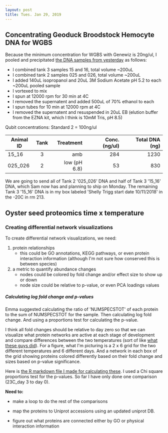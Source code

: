 ```yaml
---
layout: post
title: Tues. Jan 29, 2019
---
```


## Concentrating Geoduck Broodstock Hemocyte DNA for WGBS 

Because the minimum concentration for WGBS with Genewiz is 20ng/ul, I pooled and precipitated [the DNA samples from yesterday](https://github.com/shellytrigg/shellytrigg.github.io/blob/master/_posts/2019-1-28-37th-post.md) as follows:

- I combined tank 3 samples 15 and 16, total volume ~200uL
- I combined tank 2 samples 025 and 026, total volume ~200uL
- I added 140uL isopropanol and 20uL 3M Sodium Acetate pH 5.2 to each ~200uL pooled sample
- I vortexed to mix
- I spun at 12000 rpm for 30 min at 4C
- I removed the supernatent and added 500uL of 70% ethanol to each
- I spun tubes for 10 min at 12000 rpm at 4C
- I removed the supernatent and resuspended in 20uL EB (elution buffer from the EZNA kit, which I think is 10mM Tris, pH 8.5)

Qubit concentrations: 
Standard 2 = 100ng/ul

| Animal ID | Tank | Treatment | Conc. (ng/ul)  | Total DNA (ng)  |
| ---- |:-----:| -----:|-----:|-----:|
| 15_16  | 3 | amb | 284 | 1230 |
| 025_026 | 2 | low (pH 6.8) | 53 | 830  |

We are going to send all of Tank 2 '025_026' DNA and half of Tank 3 '15_16' DNA, which Sam now has and planning to ship on Monday. The remaining Tank 3 '15_16' DNA is in my box labeled 'Shelly Trigg start date 10/11/2018' in the -20C in rm 213. 

## Oyster seed proteomics time x temperature

### Creating differential network visualizations
To create differential network visualizations, we need:  

1. protein relationships
	- this could be GO annotations, KEGG pathways, or even protein interaction information (although I'm not sure how conserved this is between species) 	
2. a metric to quantify abundance changes
	- nodes could be colored by fold change and/or effect size to show up or down 
	- node size could be relative to p-value, or even PCA loadings values

##### Calculating log fold change and p-values
Emma suggested calculating the ratio of 'NUMSPECSTOT' of each protein to the sum of NUMSPECSTOT for the sample. Then calculating log fold change. And using a proportions test for calculating the p-value. 

I think all fold changes should be relative to day zero so that we can visualize what protein networks are active at each stage of development and compare differences between the two temperatures (sort of like [what these guys did](https://www.semanticscholar.org/paper/Detecting-the-tipping-points-in-a-three-state-model-Chen-Li/91e642abd72d983405d74f2675b709f081896b10/figure/3)). For a figure, what I'm picturing is a 2 x 6 grid for the two different temperatures and 6 different days. And a network in each box of the grid showing proteins colored differently based on their fold change and sizes based on p-value significance.


Here is [the R markdown file I made for calculating these](https://github.com/shellytrigg/OysterSeedProject/blob/master/analysis/TotNumSpecRatio_FC_Pval/TotNumSpecRatio_FC_Pval.Rmd). I used a Chi square proportions test for the p-values. So far I have only done one comparison (23C_day 3 to day 0).

**Need to:** 

- make a loop to do the rest of the comparisons  

- map the proteins to Uniprot accessions using an updated uniprot DB. 

- figure out what proteins are connected either by GO or physical interaction information
 